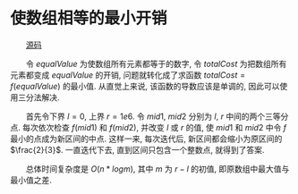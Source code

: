 # 使数组相等的最小开销

&emsp;&emsp;[源码](./solution.cpp)

&emsp;&emsp;令 $equalValue$ 为使数组所有元素都等于的数字, 令 $totalCost$ 为把数组所有元素都变成 $equalValue$ 的开销, 问题就转化成了求函数 $totalCost = f(equalValue)$ 的最小值. 从直觉上来说, 该函数的导数应该是单调的, 因此可以使用三分法解决.

&emsp;&emsp;首先令下界 $l = 0$, 上界 $r = 1e6$. 令 $mid1$, $mid2$ 分别为 $l$, $r$ 中间的两个三等分点. 每次依次检查 $f(mid1)$ 和 $f(mid2)$, 并改变 $l$ 或 $r$ 的值, 使 $mid1$ 和 $mid2$ 中令 $f$ 最小的点成为新区间的中点. 这样一来, 每次迭代后, 新区间都会缩小为原区间的 $\frac{2}{3}$. 一直迭代下去, 直到区间只包含一个整数点, 就得到了答案.

&emsp;&emsp;总体时间复杂度是 $O(n * logm)$, 其中 $m$ 为 $r - l$ 的初值, 即原数组中最大值与最小值之差.
